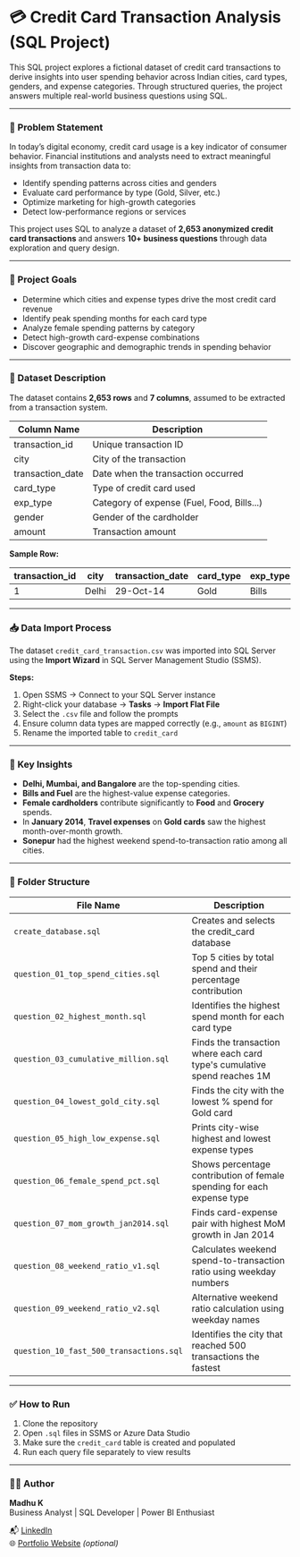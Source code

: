 # 💳 Credit Card Transaction Analysis (SQL Project)

This SQL project explores a fictional dataset of credit card transactions to derive insights into user spending behavior across Indian cities, card types, genders, and expense categories. Through structured queries, the project answers multiple real-world business questions using SQL.

---

### 📌 Problem Statement

In today’s digital economy, credit card usage is a key indicator of consumer behavior. Financial institutions and analysts need to extract meaningful insights from transaction data to:

- Identify spending patterns across cities and genders
- Evaluate card performance by type (Gold, Silver, etc.)
- Optimize marketing for high-growth categories
- Detect low-performance regions or services

This project uses SQL to analyze a dataset of **2,653 anonymized credit card transactions** and answers **10+ business questions** through data exploration and query design.

---

### 🎯 Project Goals

- Determine which cities and expense types drive the most credit card revenue
- Identify peak spending months for each card type
- Analyze female spending patterns by category
- Detect high-growth card-expense combinations
- Discover geographic and demographic trends in spending behavior

---

### 🧾 Dataset Description

The dataset contains **2,653 rows** and **7 columns**, assumed to be extracted from a transaction system.

| Column Name       | Description                                  |
|-------------------|----------------------------------------------|
| transaction_id    | Unique transaction ID                        |
| city              | City of the transaction                      |
| transaction_date  | Date when the transaction occurred           |
| card_type         | Type of credit card used                     |
| exp_type          | Category of expense (Fuel, Food, Bills...)   |
| gender            | Gender of the cardholder                     |
| amount            | Transaction amount                           |

**Sample Row:**

| transaction_id | city  | transaction_date | card_type | exp_type | gender | amount |
|----------------|-------|------------------|-----------|----------|--------|--------|
| 1              | Delhi | 29-Oct-14        | Gold      | Bills    | F      | 82475  |

---

### 📥 Data Import Process

The dataset `credit_card_transaction.csv` was imported into SQL Server using the **Import Wizard** in SQL Server Management Studio (SSMS).

**Steps:**
1. Open SSMS → Connect to your SQL Server instance
2. Right-click your database → **Tasks** → **Import Flat File**
3. Select the `.csv` file and follow the prompts
4. Ensure column data types are mapped correctly (e.g., `amount` as `BIGINT`)
5. Rename the imported table to `credit_card`

---

### 📌 Key Insights

- **Delhi, Mumbai, and Bangalore** are the top-spending cities.
- **Bills and Fuel** are the highest-value expense categories.
- **Female cardholders** contribute significantly to **Food** and **Grocery** spends.
- In **January 2014**, **Travel expenses** on **Gold cards** saw the highest month-over-month growth.
- **Sonepur** had the highest weekend spend-to-transaction ratio among all cities.

---
### 📁 Folder Structure

| File Name                             | Description                                                                 |
|--------------------------------------|-----------------------------------------------------------------------------|
| `create_database.sql`                | Creates and selects the credit_card database                               |
| `question_01_top_spend_cities.sql`   | Top 5 cities by total spend and their percentage contribution               |
| `question_02_highest_month.sql`      | Identifies the highest spend month for each card type                      |
| `question_03_cumulative_million.sql` | Finds the transaction where each card type's cumulative spend reaches 1M   |
| `question_04_lowest_gold_city.sql`   | Finds the city with the lowest % spend for Gold card                       |
| `question_05_high_low_expense.sql`   | Prints city-wise highest and lowest expense types                          |
| `question_06_female_spend_pct.sql`   | Shows percentage contribution of female spending for each expense type     |
| `question_07_mom_growth_jan2014.sql` | Finds card-expense pair with highest MoM growth in Jan 2014                |
| `question_08_weekend_ratio_v1.sql`   | Calculates weekend spend-to-transaction ratio using weekday numbers        |
| `question_09_weekend_ratio_v2.sql`   | Alternative weekend ratio calculation using weekday names                  |
| `question_10_fast_500_transactions.sql` | Identifies the city that reached 500 transactions the fastest              |


---

### ✅ How to Run

1. Clone the repository
2. Open `.sql` files in SSMS or Azure Data Studio
3. Make sure the `credit_card` table is created and populated
4. Run each query file separately to view results

---

### 🙋‍♂️ Author

**Madhu K**  
Business Analyst | SQL Developer | Power BI Enthusiast

📬 [LinkedIn](#)  
🌐 [Portfolio Website](#) *(optional)*



